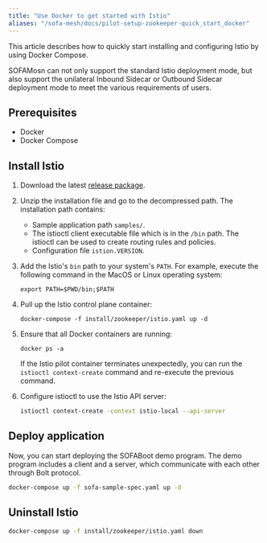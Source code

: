 ```yaml
---
title: "Use Docker to get started with Istio"
aliases: "/sofa-mesh/docs/pilot-setup-zookeeper-quick_start_docker"
---
```


This article describes how to quickly start installing and configuring Istio by using Docker Compose.

SOFAMosn can not only support the standard Istio deployment mode, but also support the unilateral Inbound Sidecar or Outbound Sidecar deployment mode to meet the various requirements of users.

## Prerequisites

- Docker
- Docker Compose

## Install Istio

1. Download the latest [release package](https://github.com/sofastack/sofa-mosn/releases).
2. Unzip the installation file and go to the decompressed path. The installation path contains:
    - Sample application path `samples/`.
    - The istioctl client executable file which is in the `/bin` path. The istioctl can be used to create routing rules and policies.
    - Configuration file `istion.VERSION`.
3. Add the Istio's `bin` path to your system's `PATH`. For example, execute the following command in the MacOS or Linux operating system:

    ```SHELL
    export PATH=$PWD/bin;$PATH
    ```

4. Pull up the Istio control plane container:

    ```SHELL
    docker-compose -f install/zookeeper/istio.yaml up -d
    ```

5. Ensure that all Docker containers are running:

   ```SHELL
   docker ps -a
   ```

    If the Istio pilot container terminates unexpectedly, you can run the `istioctl context-create` command and re-execute the previous command.
6. Configure istioctl to use the Istio API server:

    ```bash
    istioctl context-create -context istio-local --api-server
    ```

## Deploy application

Now, you can start deploying the SOFABoot demo program. The demo program includes a client and a server, which communicate with each other through Bolt protocol.

```bash
docker-compose up -f sofa-sample-spec.yaml up -d
```

## Uninstall Istio

```bash
docker-compose up -f install/zookeeper/istio.yaml down
```
